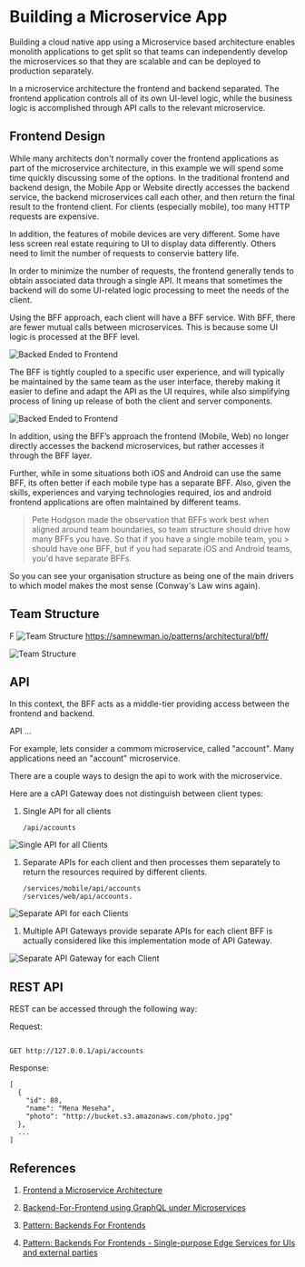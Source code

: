 # Building a Microservice App

Building a cloud native app using a Microservice based architecture enables monolith applications to get split so that teams can independently develop the microservices so that they are scalable and can be deployed to production separately.

In a microservice architecture the frontend and backend separated.  The frontend application controls all of its own UI-level logic, while the business logic is accomplished through API calls to the relevant microservice. 

## Frontend Design

While many architects don't normally cover the frontend applications as part of the microservice architecture, in this example we will spend some time quickly discussing some of the options.  In the traditional frontend and backend design, the Mobile App or Website directly accesses the backend service, the backend microservices call each other, and then return the final result to the frontend client. For clients (especially mobile), too many HTTP requests are expensive.

In addition, the features of mobile devices are very different. Some have less screen real estate requiring to UI to display data differently. Others need to limit the number of requests to conservie battery life.

In order to minimize the number of requests, the frontend generally tends to obtain associated data through a single API. It means that sometimes the backend will do some UI-related logic processing to meet the needs of the client.

Using the BFF approach, each client will have a BFF service. With BFF, there are fewer mutual calls between microservices. This is because some UI logic is processed at the BFF level.

![Backed Ended to Frontend](images/bff-microservice.png)


The BFF is tightly coupled to a specific user experience, and will typically be maintained by the same team as the user interface, thereby making it easier to define and adapt the API as the UI requires, while also simplifying process of lining up release of both the client and server components.

![Backed Ended to Frontend](images/bff-overview.jpg)

In addition, using the BFF’s approach the frontend (Mobile, Web) no longer directly accesses the backend microservices, but rather accesses it through the BFF layer. 

Further, while in some situations both iOS and Android can use the same BFF, its often better if each mobile type has a separate BFF.  Also, given the skills, experiences and varying technologies required, ios and android frontend applications are often maintained by different teams.

> Pete Hodgson made the observation that BFFs work best when aligned around team boundaries, so team 
> structure should drive how many BFFs you have. So that if you have a single mobile team, you > 
> should have one BFF, but if you had separate iOS and Android teams, you'd have separate BFFs. 

So you can see your organisation structure as being one of the main drivers to which model makes the most sense (Conway's Law wins again).

## Team Structure

F
![Team Structure](images/bff-duplication.jpg)
https://samnewman.io/patterns/architectural/bff/


![Team Structure](images/ms-team-ownership.jpg)

## API

In this context, the BFF acts as a middle-tier providing access between the frontend and backend. 

API ...

For example, lets consider a commom microservice, called "account". Many applications need an "account" microservice.

There are a couple ways to design the api to work with the microservice. 

Here are a cAPI Gateway does not distinguish between client types:
1. Single API for all clients
   ```
   /api/accounts
   ```
![Single API for all Clients](images/single-api-for-all-clients.png)


1. Separate APIs for each client and then processes them separately to return the resources required by different clients.
   ```
   /services/mobile/api/accounts
   /services/web/api/accounts.
   ```
![Separate API for each Clients](./images/separate-api-for-each-client.png)

1. Multiple API Gateways provide separate APIs for each client
BFF is actually considered like this implementation mode of API Gateway.

![Separate API Gateway for each Client](./images/separate-api-gateway-for-each-client.png)

## REST API 

REST can be accessed through the following way:

Request:

```

GET http://127.0.0.1/api/accounts
```

Response:
```
[
  {
    "id": 88,
    "name": "Mena Meseha",
    "photo": "http://bucket.s3.amazonaws.com/photo.jpg"
  },
  ...
]
```

## References
1. [Frontend a Microservice Architecture](https://medium.com/@vivekmadurai/frontend-in-microservice-architecture-1e5bfa08e3e4)

1. [Backend-For-Frontend using GraphQL under Microservices](https://medium.com/tech-tajawal/backend-for-frontend-using-graphql-under-microservices-5b63bbfcd7d9)

1. [Pattern: Backends For Frontends](https://samnewman.io/patterns/architectural/bff/)

1. [Pattern: Backends For Frontends - Single-purpose Edge Services for UIs and external parties](https://samnewman.io/patterns/architectural/bff/)
